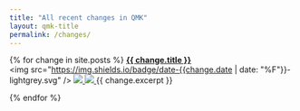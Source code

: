 ```yaml
---
title: "All recent changes in QMK"
layout: qmk-title
permalink: /changes/
---
```


{% for change in site.posts %}
**<a href="{{ change.url }}">{{ change.title }}</a>**  
<img src="https://img.shields.io/badge/date-{{change.date | date: "%F"}}-lightgrey.svg" />
<a href="https://github.com/qmk/qmk_firmware/commit/{{ change.commit }}">
    <img src="https://img.shields.io/badge/commit-{{ change.commit | replace:'-','--' }}-111111.svg" />
</a>
<a href="/changes/{{ change.category }}">
    <img src="https://img.shields.io/badge/category-{{ change.category }}-{{ site.data.categories[change.category].color }}.svg" />
</a>
{{ change.excerpt }}

{% endfor %}